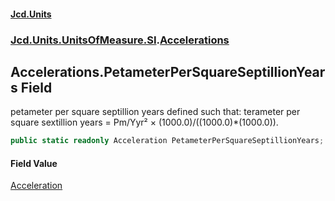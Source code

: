 #### [Jcd.Units](index.md 'index')
### [Jcd.Units.UnitsOfMeasure.SI](Jcd.Units.UnitsOfMeasure.SI.md 'Jcd.Units.UnitsOfMeasure.SI').[Accelerations](Accelerations.md 'Jcd.Units.UnitsOfMeasure.SI.Accelerations')

## Accelerations.PetameterPerSquareSeptillionYears Field

petameter per square septillion years defined such that: terameter per square sextillion years = Pm/Yyr² × (1000.0)/((1000.0)*(1000.0)).

```csharp
public static readonly Acceleration PetameterPerSquareSeptillionYears;
```

#### Field Value
[Acceleration](Acceleration.md 'Jcd.Units.UnitTypes.Acceleration')